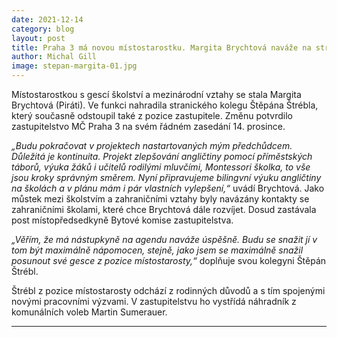 ```yaml
---
date: 2021-12-14
category: blog
layout: post
title: Praha 3 má novou místostarostku. Margita Brychtová naváže na stranického kolegu Štěpána Štrébla
author: Michal Gill
image: stepan-margita-01.jpg
---
```


Místostarostkou s gescí školství a mezinárodní vztahy se stala Margita Brychtová (Piráti). Ve funkci nahradila stranického kolegu Štěpána Štrébla, který současně odstoupil také z pozice zastupitele. Změnu potvrdilo zastupitelstvo MČ Praha 3 na svém řádném zasedání 14. prosince.

*„Budu pokračovat v projektech nastartovaných mým předchůdcem. Důležitá je kontinuita. Projekt zlepšování angličtiny pomocí příměstských táborů, výuka žáků i učitelů rodilými mluvčími, Montessori školka, to vše jsou kroky správným směrem. Nyní připravujeme bilingvní výuku angličtiny na školách a v plánu mám i pár vlastních vylepšení,“* uvádí Brychtová. Jako můstek mezi školstvím a zahraničními vztahy byly navázány kontakty se zahraničními školami, které chce Brychtová dále rozvíjet. Dosud zastávala post místopředsedkyně Bytové komise zastupitelstva. 

*„Věřím, že má nástupkyně na agendu naváže úspěšně. Budu se snažit jí v tom být maximálně nápomocen, stejně, jako jsem se maximálně snažil posunout své gesce z pozice místostarosty,“* doplňuje svou kolegyni Štěpán Štrébl.

Štrébl z pozice místostarosty odchází z rodinných důvodů a s tím spojenými novými pracovními výzvami. V zastupitelstvu ho vystřídá náhradník z komunálních voleb Martin Sumerauer.

- - -
